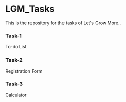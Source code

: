 # LGM_Tasks

This is the repository for the tasks of Let's Grow More..

### Task-1
To-do List

### Task-2
Registration Form

### Task-3
Calculator
